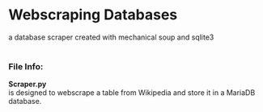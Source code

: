 # Webscraping Databases
a database scraper created with mechanical soup and sqlite3
<br>
<br>

### File Info:
<b>Scraper.py</b>
<br>
is designed to webscrape a table from Wikipedia and store it in a MariaDB database.
<br>
<br>
